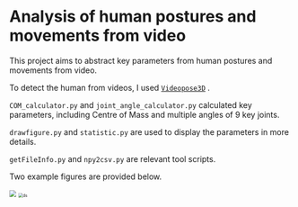 # Analysis of human postures and movements from video

This project aims to abstract key parameters from human postures and movements from video. 

To detect the human from videos, I used [```Videopose3D```](https://github.com/facebookresearch/VideoPose3D) .

```COM_calculator.py``` and ```joint_angle_calculator.py``` calculated key parameters, including Centre of Mass and multiple angles of 9 key joints. 

```drawfigure.py``` and ```statistic.py``` are used to display the parameters in more details.

```getFileInfo.py``` and ```npy2csv.py``` are relevant tool scripts. 

Two example figures are provided below. 

<img src="D:\Study\PhD\Observation of climbing\paper_v4\figure collection\com_2.png" style="zoom:75%;" />

<img src="D:\Study\PhD\Observation of climbing\paper_v4\figure collection\elbow_knee_angle.png" alt="ds" style="zoom:50%;" />